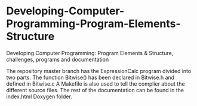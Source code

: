 Developing-Computer-Programming-Program-Elements-Structure
==========================================================

Developing Computer Programming: Program Elements &amp; Structure, challenges, programs and documentation

The repository master branch has the ExpressionCalc program divided into two parts. 
The function Bitwise() has been declared in Bitwise.h and defined in Bitwise.c
A Makefile is also used to tell the complier about the different source files.
The rest of the documentation can be found in the index.html Doxygen folder.